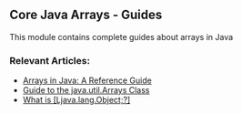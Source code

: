 ## Core Java Arrays - Guides

This module contains complete guides about arrays in Java

### Relevant Articles: 
- [Arrays in Java: A Reference Guide](https://www.baeldung.com/java-arrays-guide)
- [Guide to the java.util.Arrays Class](https://www.baeldung.com/java-util-arrays)
- [What is [Ljava.lang.Object;?]](https://www.baeldung.com/java-tostring-array)
